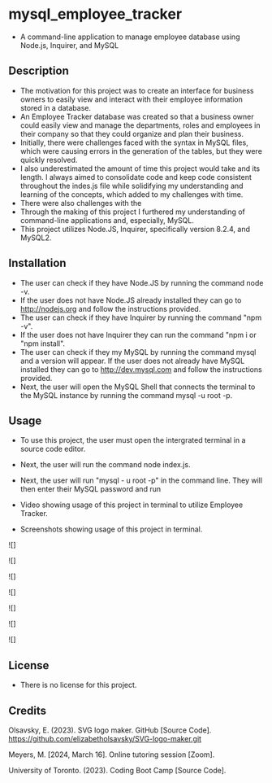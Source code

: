 # mysql_employee_tracker
- A command-line application to manage employee database using Node.js, Inquirer, and MySQL

## Description
- The motivation for this project was to create an interface for business owners to easily view and interact with their employee information stored in a database.
- An Employee Tracker database was created so that a business owner could easily view and manage the departments, roles and employees in their company so that they could organize and plan their business. 
- Initially, there were challenges faced with the syntax in MySQL files, which were causing errors in the generation of the tables, but they were quickly resolved. 
- I also underestimated the amount of time this project would take and its length. I always aimed to consolidate code and keep code consistent throughout the indes.js file while solidifying my understanding and learning of the concepts, which added to my challenges with time.
- There were also challenges with the 
- Through the making of this project I furthered my understanding of command-line applications and, especially, MySQL.
- This project utilizes Node.JS, Inquirer, specifically version 8.2.4, and MySQL2. 

## Installation
- The user can check if they have Node.JS by running the command node -v.
- If the user does not have Node.JS already installed they can go to http://nodejs.org and follow the instructions provided.
- The user can check if they have Inquirer by running the command "npm -v".
- If the user does not have Inquirer they can run the command "npm i or "npm install".
- The user can check if they my MySQL by running the command mysql and a version will appear. 
If the user does not already have MySQL installed they can go to http://dev.mysql.com and follow the instructions provided.
- Next, the user will open the MySQL Shell that connects the terminal to the MySQL instance by running the command mysql -u root -p.

## Usage
- To use this project, the user must open the intergrated terminal in a source code editor.
- Next, the user will run the command node index.js. 
- Next, the user will run "mysql - u root -p" in the command line. They will then enter their MySQL password and run

- Video showing usage of this project in terminal to utilize Employee Tracker. 


- Screenshots showing usage of this project in terminal.

![]

![]

![]

![]

![]

![]

![]

## License 
- There is no license for this project.

## Credits
Olsavsky, E. (2023). SVG logo maker. GitHub [Source Code]. https://github.com/elizabetholsavsky/SVG-logo-maker.git


Meyers, M. [2024, March 16]. Online tutoring session [Zoom].

University of Toronto. (2023). Coding Boot Camp [Source Code].